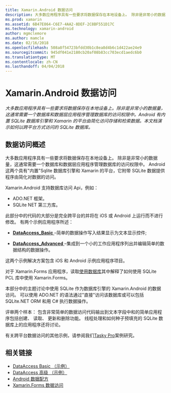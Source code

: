 ```yaml
---
title: Xamarin.Android 数据访问
description: 大多数应用程序具有一些要求将数据保存在本地设备上。 除非是非常小的数据量，这通常需要一个数据库和数据层应用程序管理数据库的访问权限中。  Android 有内置 SQLite 数据库引擎和 Xamarin 的平台由简化访问存储和检索数据。 本文档演示如何以跨平台方式访问的 SQLite 数据库。
ms.prod: xamarin
ms.assetid: 6B47E864-C6E7-4AA2-8DEF-2C8BF551D17C
ms.technology: xamarin-android
author: mgmclemore
ms.author: mamcle
ms.date: 02/16/2018
ms.openlocfilehash: 508a8f54723bfdd30b1c8ea8d4b6c1d422ae24e9
ms.sourcegitcommit: 945df041e2180cb20af08b83cc703ecd1aedc6b0
ms.translationtype: MT
ms.contentlocale: zh-CN
ms.lasthandoff: 04/04/2018
---
```

# <a name="xamarinandroid-data-access"></a>Xamarin.Android 数据访问

_大多数应用程序具有一些要求将数据保存在本地设备上。除非是非常小的数据量，这通常需要一个数据库和数据层应用程序管理数据库的访问权限中。Android 有内置 SQLite 数据库引擎和 Xamarin 的平台由简化访问存储和检索数据。本文档演示如何以跨平台方式访问的 SQLite 数据库。_

## <a name="data-access-overview"></a>数据访问概述

大多数应用程序具有一些要求将数据保存在本地设备上。 除非是非常小的数据量，这通常需要一个数据库和数据层应用程序管理数据库的访问权限中。 Android 这两个具有"内置"Sqlite 数据库引擎和 Xamarin 的平台，它附带 SQLite 数据提供程序由简化对数据的访问。

Xamarin.Android 支持数据库访问 Api，例如：

-  ADO.NET 框架。
-  SQLite NET 第三方库。

此部分中的代码的大部分是完全跨平台的并将在 iOS 或 Android 上运行而不进行修改。 有两个示例应用程序所述：

-  [**DataAccess_Basic** ](https://github.com/xamarin/mobile-samples/tree/master/DataAccess/Basic) &ndash;简单的数据操作写入结果显示为文本显示控件;

-  [**DataAccess_Advanced** ](https://github.com/xamarin/mobile-samples/tree/master/DataAccess/Advanced) &ndash;集成到一个小的工作应用程序列出并编辑简单的数据结构的数据操作。

这两个示例解决方案包含 iOS 和 Android 示例应用程序项目。

对于 Xamarin.Forms 应用程序，读取[使用数据库](~/xamarin-forms/app-fundamentals/databases.md)其中解释了如何使用 SQLite PCL 库中使用 Xamarin.Forms。

本部分中的主题讨论中使用 SQLite 作为数据库引擎的 Xamarin.Android 的数据访问。 可以使用 ADO.NET 的语法通过"直接"访问该数据库或可以包括 SQLite.NET ORM 和用 C# 执行数据操作。

评审两个样本： 包含非常简单的数据访问代码输出到文本字段中和的简单应用程序包括创建、 读取、 更新和删除功能。 线程处理和如何种子预填充的 SQLite 数据库上的应用程序还将讨论。

有关跨平台数据访问的其他示例，请参阅我们[Tasky Pro](~/cross-platform/app-fundamentals/building-cross-platform-applications/case-study-tasky.md)案例研究。


## <a name="related-links"></a>相关链接

- [DataAccess Basic （示例）](https://github.com/xamarin/mobile-samples/tree/master/DataAccess/Basic)
- [DataAccess 高级 （示例）](https://github.com/xamarin/mobile-samples/tree/master/DataAccess/Advanced)
- [Android 数据配方](https://developer.xamarin.com/recipes/android/data/)
- [Xamarin.Forms 数据访问](~/xamarin-forms/app-fundamentals/databases.md)
